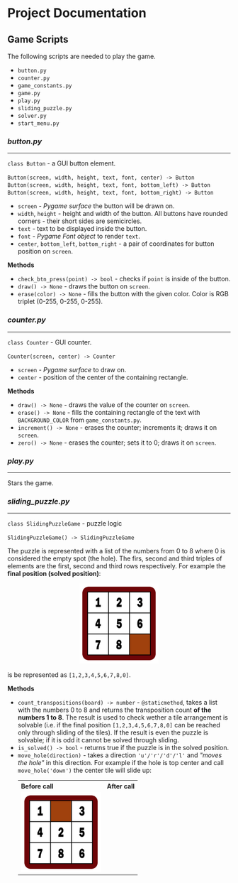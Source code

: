 # Project Documentation


## Game Scripts

The following scripts are needed to play the game.
- `button.py`
- `counter.py`
- `game_constants.py`
- `game.py`
- `play.py`
- `sliding_puzzle.py`
- `solver.py`
- `start_menu.py`

### ***button.py***

---

`class Button` - a GUI button element.  

`Button(screen, width, height, text, font, center) -> Button`  
`Button(screen, width, height, text, font, bottom_left) -> Button`  
`Button(screen, width, height, text, font, bottom_right) -> Button`

- `screen` - *Pygame surface* the button will be drawn on.
- `width`, `height` - height and width of the button. All buttons have rounded corners - their short sides are semicircles.
- `text` - text to be displayed inside the button.
- `font` - *Pygame Font object* to render `text`.
- `center`, `bottom_left`, `bottom_right` - a pair of coordinates for button position on `screen`.

**Methods**

- `check_btn_press(point) -> bool` - checks if `point` is inside of the button.
- `draw() -> None` - draws the button on `screen`.
- `erase(color) -> None` - fills the button with the given color. Color is RGB triplet (0-255, 0-255, 0-255).

### ***counter.py***

---

`class Counter` - GUI counter.

`Counter(screen, center) -> Counter`

- `screen` - *Pygame surface* to draw on.
- `center` - position of the center of the containing rectangle.

**Methods**

- `draw() -> None` - draws the value of the counter on `screen`.
- `erase() -> None` - fills the containing rectangle of the text with `BACKGROUND_COLOR` from `game_constants.py`.
- `increment() -> None` - erases the counter; increments it; draws it on `screen`.
- `zero() -> None` - erases the counter; sets it to 0; draws it on `screen`.

### ***play.py***

---

Stars the game.

### ***sliding_puzzle.py***

---

`class SlidingPuzzleGame` - puzzle logic

`SlidingPuzzleGame() -> SlidingPuzzleGame`

The puzzle is represented with a list of the numbers from 0 to 8 where 0 is considered the empty spot (the hole). The firs, second and third triples of elements are the first, second and third rows respectively. For example the **final position (solved position)**:

<p align='center'>
  <img src='media\8-puzzle_solved_board.png' width='180'>
</p>

is be represented as `[1,2,3,4,5,6,7,8,0]`.

**Methods**

- `count_transpositions(board) -> number` - `@staticmethod`, takes a list with the numbers 0 to 8 and returns the transposition count **of the numbers 1 to 8**. The result is used to check wether a tile arrangement is solvable (i.e. if the final position `[1,2,3,4,5,6,7,8,0]` can be reached only through sliding of the tiles). If the result is even the puzzle is solvable; if it is odd it cannot be solved through sliding.
- `is_solved() -> bool` - returns true if the puzzle is in the solved position.
- `move_hole(direction)` - takes a direction `'u'/'r'/'d'/'l'` and *"moves the hole"* in this direction. For example if the hole is top center and call `move_hole('down')` the center tile will slide up:
  <table align='center'>
    <tr>
      <th>Before call</th>
      <th>After call</th>
    </tr>
    <tr>
      <td><img src='media\8-puzzle_shuffled_board.png' width='180'></td>
    </tr>
  </table>

  